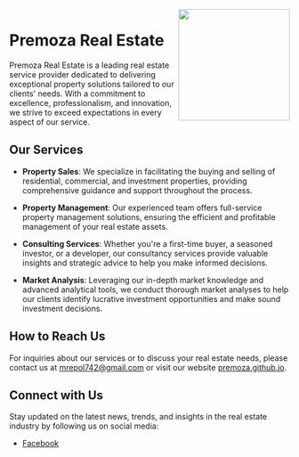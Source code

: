 <img src="https://media1.giphy.com/media/fDers1vZjjKFy/200w.gif?cid=6c09b952e92hgyhehjv0g9bc7tvk9kkqcet2rvxi8tg8f4ao&ep=v1_gifs_search&rid=200w.gif&ct=g" align="right" width="200px"/>

# Premoza Real Estate

Premoza Real Estate is a leading real estate service provider dedicated to delivering exceptional property solutions tailored to our clients' needs. With a commitment to excellence, professionalism, and innovation, we strive to exceed expectations in every aspect of our service.

## Our Services

- **Property Sales**: We specialize in facilitating the buying and selling of residential, commercial, and investment properties, providing comprehensive guidance and support throughout the process.

- **Property Management**: Our experienced team offers full-service property management solutions, ensuring the efficient and profitable management of your real estate assets.

- **Consulting Services**: Whether you're a first-time buyer, a seasoned investor, or a developer, our consultancy services provide valuable insights and strategic advice to help you make informed decisions.

- **Market Analysis**: Leveraging our in-depth market knowledge and advanced analytical tools, we conduct thorough market analyses to help our clients identify lucrative investment opportunities and make sound investment decisions.

## How to Reach Us

For inquiries about our services or to discuss your real estate needs, please contact us at [mrepol742@gmail.com](mailto:mrepol742@gmail.com) or visit our website [premoza.github.io](https://premoza.github.io).

## Connect with Us

Stay updated on the latest news, trends, and insights in the real estate industry by following us on social media:

- [Facebook](https://www.facebook.com/premozaofficial)
